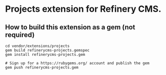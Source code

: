# Projects extension for Refinery CMS.

## How to build this extension as a gem (not required)

    cd vendor/extensions/projects
    gem build refinerycms-projects.gemspec
    gem install refinerycms-projects.gem

    # Sign up for a https://rubygems.org/ account and publish the gem
    gem push refinerycms-projects.gem
